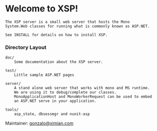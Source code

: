 # Welcome to XSP!

	The XSP server is a small web server that hosts the Mono
    System.Web classes for running what is commonly known as ASP.NET.

    See INSTALL for details on how to install XSP.

### Directory Layout

	doc/
		Some documentation about the XSP server. 

	test/
		Little sample ASP.NET pages

	server/
		A stand alone web server that works with mono and MS runtime.
		We are using it to debug/complete our classes.
		MonoApplicationHost and MonoWorkerRequest can be used to embed
		an ASP.NET serve in your application.
		
	tools/
		asp_state, dbsessmgr and nunit-asp

Maintainer: gonzalo@ximian.com

